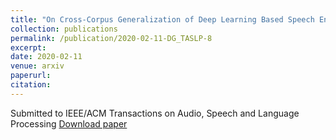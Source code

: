 ```yaml
---
title: "On Cross-Corpus Generalization of Deep Learning Based Speech Enhancement"
collection: publications
permalink: /publication/2020-02-11-DG_TASLP-8
excerpt: 
date: 2020-02-11
venue: arxiv
paperurl:
citation:
---
```

Submitted to IEEE/ACM Transactions on Audio, Speech and Language Processing
[Download paper](http://ashutosh620.github.io/files/DGL_TASLP_2020.pdf)
